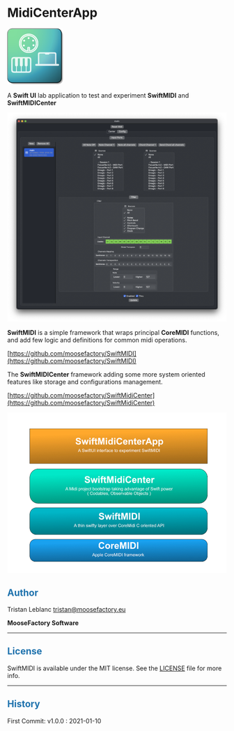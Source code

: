 # MidiCenterApp
![Icon](Icon.png)

A **Swift UI** lab application to test and experiment **SwiftMIDI** and **SwiftMIDICenter**

![Scheme](Documentation/Screenshot.png)


**SwiftMIDI** is a simple framework that wraps principal **CoreMIDI** functions, and add few logic and definitions for common midi operations.

[https://github.com/moosefactory/SwiftMIDI](https://github.com/moosefactory/SwiftMIDI)

The **SwiftMIDICenter** framework adding some more system oriented features like storage and configurations management.

[https://github.com/moosefactory/SwiftMidiCenter](https://github.com/moosefactory/SwiftMidiCenter)


![Scheme](Documentation/SwiftMIDI_ReadMe_Scheme.jpg)


## <font color='#1E72AD'>Author</font>

Tristan Leblanc <tristan@moosefactory.eu>

**MooseFactory Software**

***

## <font color='#1E72AD'>License</font>

SwiftMIDI is available under the MIT license. See the [LICENSE](LICENSE) file for more info.

***


## <font color='#1E72AD'>History</font>

First Commit:
v1.0.0 : 2021-01-10
